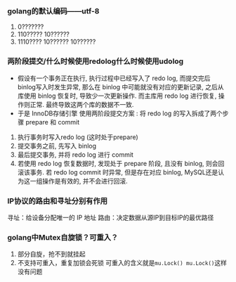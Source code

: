 ### golang的默认编码——utf-8
1. 0???????
2. 110????? 10??????
3. 1110???? 10?????? 10??????
### 两阶段提交/什么时候使用redolog什么时候使用udolog
- 假设有一个事务正在执行, 执行过程中已经写入了 redo log, 而提交完后 binlog写入时发生异常, 那么在 binlog 中可能就没有对应的更新记录, 之后从库使用 binlog 恢复时, 导致少一次更新操作. 而主库用 redo log 进行恢复, 操作则正常. 最终导致这两个库的数据不一致.
- 于是 InnoDB存储引擎 使用两阶段提交方案 : 将 redo log 的写入拆成了两个步骤 prepare 和 commit
1. 执行事务时写入redo log (这时处于prepare)
2. 提交事务之前, 先写入 binlog
3. 最后提交事务, 并将 redo log 进行 commit
4. 若使用 redo log 恢复数据时, 发现处于 prepare 阶段, 且没有 binlog, 则会回滚该事务. 若 redo log commit 时异常, 但是存在对应 binlog, MySQL还是认为这一组操作是有效的, 并不会进行回滚.
### IP协议的路由和寻址分别有作用
寻址：给设备分配唯一的 IP 地址
路由：决定数据从源IP到目标IP的最优路径

### golang中Mutex自旋锁？可重入？
1. 部分自旋，抢不到就挂起
2. 不支持可重入，重复加锁会死锁
可重入的含义就是`mu.Lock() mu.Lock()`这样没有问题
